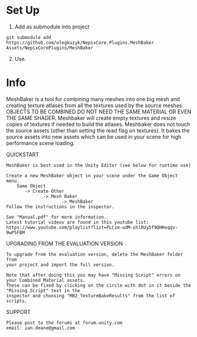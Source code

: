 # Set Up

1. Add as submodule into project

`git submodule add https://github.com/olegkuzyk/NepixCore.Plugins.MeshBaker Assets/NepixCorePlugins/MeshBaker`

2. Use.

# Info


MeshBaker is a tool for combining many meshes into one big mesh and creating texture atlases 
from all the textures used by the source meshes. OBJECTS TO BE COMBINED DO NOT NEED THE SAME
MATERIAL OR EVEN THE SAME SHADER. Meshbaker will create empty textures and resize copies of
textures if needed to build the atlases. Meshbaker does not touch the source assets 
(other than setting the read flag on textures). It bakes the source
assets into new assets which can be used in your scene for high performance scene loading.

QUICKSTART

  	MeshBaker is best used in the Unity Editor (see below for runtime use)
  
	Create a new MeshBaker object in your scene under the Game Object menu.
		Game Object
		   -> Create Other
		          -> Mesh Baker
		                 -> MeshBaker
	Follow the instructions in the inspector.
	
	See "Manual.pdf" for more information.
	Latest tutorial videos are found in this youtube list: https://www.youtube.com/playlist?list=PLCzm-udM-shlRUy5f9QHHxqqv-9wP5FBM

UPGRADING FROM THE EVALUATION VERSION
	
	To upgrade from the evaluation version, delete the MeshBaker folder from
	your project and import the full version.
	
	Note that after doing this you may have "Missing Script" errors on your Combined Material assets.
	These can be fixed by clicking on the circle with dot in it beside the "Missing Script" text in the
	inspector and choosing "MB2_TextureBakeResults" from the list of scripts.

SUPPORT
	
	Please post to the forums at forum.unity.com
	email: ian.deane@gmail.com
